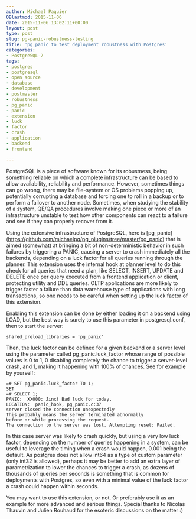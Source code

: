 ```yaml
---
author: Michael Paquier
OBlastmod: 2015-11-06
date: 2015-11-06 13:02:11+00:00
layout: post
type: post
slug: pg-panic-robustness-testing
title: 'pg_panic to test deployment robustness with Postgres'
categories:
- PostgreSQL-2
tags:
- postgres
- postgresql
- open source
- database
- development
- postmaster
- robustness
- pg_panic
- panic
- extension
- luck
- factor
- crash
- application
- backend
- frontend

---
```


PostgreSQL is a piece of software known for its robustness, being something
reliable on which a complete infrastructure can be based to allow availability,
reliability and performance. However, sometimes things can go wrong, there
may be file-system or OS problems popping up, potentially corrupting a
database and forcing one to roll in a backup or to perform a failover to
another node. Sometimes, when studying the stability of a system, QE/QA
procedures involve making one piece or more of an infrastructure unstable
to test how other components can react to a failure and see if they can
properly recover from it.

Using the extensive infrastructure of PostgreSQL, here is [pg_panic]
(https://github.com/michaelpq/pg_plugins/tree/master/pg_panic) that is
aimed (somewhat) at bringing a bit of non-deterministic behavior in such
failures by triggering a PANIC, causing a server to crash immediately all
the backends, depending on a luck factor for all queries running through
the planner. This extension uses the internal hook at planner level
to do this check for all queries that need a plan, like SELECT, INSERT,
UPDATE and DELETE once per query executed from a frontend application
or client, protecting utility and DDL queries. OLTP applications are
more likely to trigger faster a failure than data warehouse type of
applications with long transactions, so one needs to be careful when
setting up the luck factor of this extension.

Enabling this extension can be done by either loading it on a backend
using LOAD, but the best way is surely to use this parameter in
postgresql.conf, then to start the server:

    shared_preload_libraries = 'pg_panic'

Then, the luck factor can be defined for a given backend or a server
level using the parameter called pg\_panic.luck\_factor whose range
of possible values is 0 to 1, 0 disabling completely the chance to
trigger a server-level crash, and 1, making it happening with 100%
of chances. See for example by yourself:

    =# SET pg_panic.luck_factor TO 1;
    SET
    =# SELECT 1;
    PANIC:  XX000: Jinx! Bad luck for today.
    LOCATION:  panic_hook, pg_panic.c:37
    server closed the connection unexpectedly
    This probably means the server terminated abnormally
    before or while processing the request.
    The connection to the server was lost. Attempting reset: Failed.

In this case server was likely to crash quickly, but using a very low
luck factor, depending on the number of queries happening in a system,
can be useful to leverage the timing when a crash would happen, 0.001
being the default. As postgres does not allow int64 as a type of custom
parameter (only int32 is allowed), perhaps it may be better to add
an extra layer of parametrization to lower the chances to trigger a crash,
as dozens of thousands of queries per seconds is something that is
common for deployments with Postgres, so even with a minimal value
of the luck factor a crash could happen within seconds.

You may want to use this extension, or not. Or preferably use it as an
example for more advanced and serious things. Special thanks to Nicolas
Thauvin and Julien Rouhaud for the esoteric discussions on the matter :)
